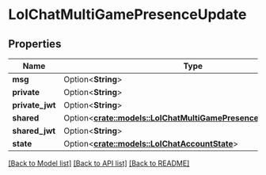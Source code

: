 # LolChatMultiGamePresenceUpdate

## Properties

Name | Type | Description | Notes
------------ | ------------- | ------------- | -------------
**msg** | Option<**String**> |  | [optional]
**private** | Option<**String**> |  | [optional]
**private_jwt** | Option<**String**> |  | [optional]
**shared** | Option<[**crate::models::LolChatMultiGamePresenceSharedPayload**](LolChatMultiGamePresenceSharedPayload.md)> |  | [optional]
**shared_jwt** | Option<**String**> |  | [optional]
**state** | Option<[**crate::models::LolChatAccountState**](LolChatAccountState.md)> |  | [optional]

[[Back to Model list]](../README.md#documentation-for-models) [[Back to API list]](../README.md#documentation-for-api-endpoints) [[Back to README]](../README.md)



